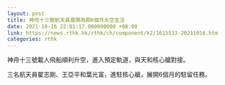 ```yaml
---
layout: post
title: 神舟十三號航天員展開為期6個月太空生活
date: 2021-10-16 22:01:17.000000000 +08:00
link: https://news.rthk.hk/rthk/ch/component/k2/1615533-20211016.htm
categories: rthk
---
```


神舟十三號載人飛船順利升空，進入預定軌道，與天和核心艙對接。

三名航天員翟志剛、王亞平和葉光富，進駐核心艙，展開6個月的駐留任務。
